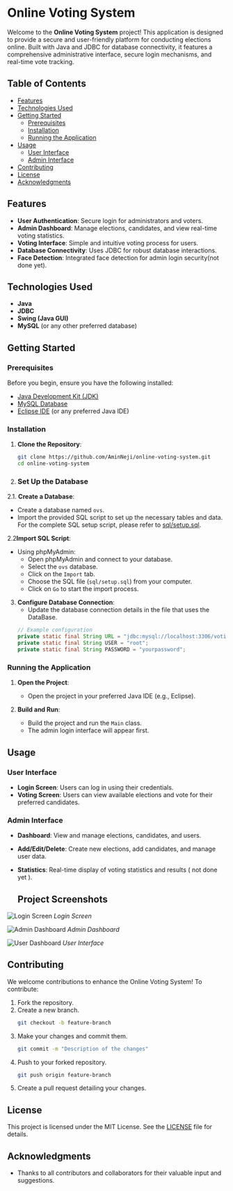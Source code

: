 
# Online Voting System

Welcome to the **Online Voting System** project! This application is designed to provide a secure and user-friendly platform for conducting elections online. Built with Java and JDBC for database connectivity, it features a comprehensive administrative interface, secure login mechanisms, and real-time vote tracking.

## Table of Contents

- [Features](#features)
- [Technologies Used](#technologies-used)
- [Getting Started](#getting-started)
  - [Prerequisites](#prerequisites)
  - [Installation](#installation)
  - [Running the Application](#running-the-application)
- [Usage](#usage)
  - [User Interface](#user-interface)
  - [Admin Interface](#admin-interface)
- [Contributing](#contributing)
- [License](#license)
- [Acknowledgments](#acknowledgments)

## Features

- **User Authentication**: Secure login for administrators and voters.
- **Admin Dashboard**: Manage elections, candidates, and view real-time voting statistics.
- **Voting Interface**: Simple and intuitive voting process for users.
- **Database Connectivity**: Uses JDBC for robust database interactions.
- **Face Detection**: Integrated face detection for admin login security(not done yet).

## Technologies Used

- **Java**
- **JDBC**
- **Swing (Java GUI)**
- **MySQL** (or any other preferred database)

## Getting Started

### Prerequisites

Before you begin, ensure you have the following installed:

- [Java Development Kit (JDK)](https://www.oracle.com/java/technologies/javase-jdk11-downloads.html)
- [MySQL Database](https://www.mysql.com/downloads/)
- [Eclipse IDE](https://www.eclipse.org/downloads/) (or any preferred Java IDE)

### Installation

1. **Clone the Repository**:
   ```bash
   git clone https://github.com/AminNeji/online-voting-system.git
   cd online-voting-system
   ```

2. ### Set Up the Database

2.1. **Create a Database**:
   - Create a database named `ovs`.
   - Import the provided SQL script to set up the necessary tables and data.
   For the complete SQL setup script, please refer to [sql/setup.sql](Online-voting-system/Online_Voting_System/ovs.sql).

2.2**Import SQL Script**:
   - Using phpMyAdmin:
     - Open phpMyAdmin and connect to your database.
     - Select the `ovs` database.
     - Click on the `Import` tab.
     - Choose the SQL file (`sql/setup.sql`) from your computer.
     - Click on `Go` to start the import process.

3. **Configure Database Connection**:
   - Update the database connection details in the file that uses the DataBase.
   ```java
   // Example configuration
   private static final String URL = "jdbc:mysql://localhost:3306/voting_system";
   private static final String USER = "root";
   private static final String PASSWORD = "yourpassword";
   ```

### Running the Application

1. **Open the Project**:
   - Open the project in your preferred Java IDE (e.g., Eclipse).
   
2. **Build and Run**:
   - Build the project and run the `Main` class.
   - The admin login interface will appear first.

## Usage

### User Interface

- **Login Screen**: Users can log in using their credentials.
- **Voting Screen**: Users can view available elections and vote for their preferred candidates.

### Admin Interface

- **Dashboard**: View and manage elections, candidates, and users.
- **Add/Edit/Delete**: Create new elections, add candidates, and manage user data.
- **Statistics**: Real-time display of voting statistics and results ( not done yet ).

  ## Project Screenshots

![Login Screen](path/to/login_screen.png)
*Login Screen*

![Admin Dashboard](path/to/admin_dashboard.png)
*Admin Dashboard*

![User Dashboard](path/to/voting_interface.png)
*User Interface*


## Contributing

We welcome contributions to enhance the Online Voting System! To contribute:

1. Fork the repository.
2. Create a new branch.
   ```bash
   git checkout -b feature-branch
   ```
3. Make your changes and commit them.
   ```bash
   git commit -m "Description of the changes"
   ```
4. Push to your forked repository.
   ```bash
   git push origin feature-branch
   ```
5. Create a pull request detailing your changes.

## License

This project is licensed under the MIT License. See the [LICENSE](LICENSE) file for details.

## Acknowledgments

- Thanks to all contributors and collaborators for their valuable input and suggestions.
